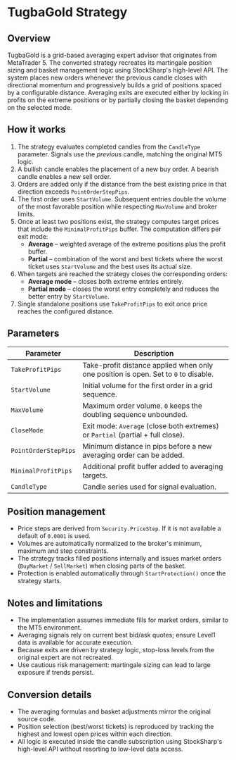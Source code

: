 # TugbaGold Strategy

## Overview

TugbaGold is a grid-based averaging expert advisor that originates from MetaTrader 5. The converted strategy recreates its martingale position sizing and basket management logic using StockSharp's high-level API. The system places new orders whenever the previous candle closes with directional momentum and progressively builds a grid of positions spaced by a configurable distance. Averaging exits are executed either by locking in profits on the extreme positions or by partially closing the basket depending on the selected mode.

## How it works

1. The strategy evaluates completed candles from the `CandleType` parameter. Signals use the *previous* candle, matching the original MT5 logic.
2. A bullish candle enables the placement of a new buy order. A bearish candle enables a new sell order.
3. Orders are added only if the distance from the best existing price in that direction exceeds `PointOrderStepPips`.
4. The first order uses `StartVolume`. Subsequent entries double the volume of the most favorable position while respecting `MaxVolume` and broker limits.
5. Once at least two positions exist, the strategy computes target prices that include the `MinimalProfitPips` buffer. The computation differs per exit mode:
   - **Average** – weighted average of the extreme positions plus the profit buffer.
   - **Partial** – combination of the worst and best tickets where the worst ticket uses `StartVolume` and the best uses its actual size.
6. When targets are reached the strategy closes the corresponding orders:
   - **Average mode** – closes both extreme entries entirely.
   - **Partial mode** – closes the worst entry completely and reduces the better entry by `StartVolume`.
7. Single standalone positions use `TakeProfitPips` to exit once price reaches the configured distance.

## Parameters

| Parameter | Description |
|-----------|-------------|
| `TakeProfitPips` | Take-profit distance applied when only one position is open. Set to `0` to disable. |
| `StartVolume` | Initial volume for the first order in a grid sequence. |
| `MaxVolume` | Maximum order volume. `0` keeps the doubling sequence unbounded. |
| `CloseMode` | Exit mode: `Average` (close both extremes) or `Partial` (partial + full close). |
| `PointOrderStepPips` | Minimum distance in pips before a new averaging order can be added. |
| `MinimalProfitPips` | Additional profit buffer added to averaging targets. |
| `CandleType` | Candle series used for signal evaluation. |

## Position management

- Price steps are derived from `Security.PriceStep`. If it is not available a default of `0.0001` is used.
- Volumes are automatically normalized to the broker's minimum, maximum and step constraints.
- The strategy tracks filled positions internally and issues market orders (`BuyMarket` / `SellMarket`) when closing parts of the basket.
- Protection is enabled automatically through `StartProtection()` once the strategy starts.

## Notes and limitations

- The implementation assumes immediate fills for market orders, similar to the MT5 environment.
- Averaging signals rely on current best bid/ask quotes; ensure Level1 data is available for accurate execution.
- Because exits are driven by strategy logic, stop-loss levels from the original expert are not recreated.
- Use cautious risk management: martingale sizing can lead to large exposure if trends persist.

## Conversion details

- The averaging formulas and basket adjustments mirror the original source code.
- Position selection (best/worst tickets) is reproduced by tracking the highest and lowest open prices within each direction.
- All logic is executed inside the candle subscription using StockSharp's high-level API without resorting to low-level data access.
